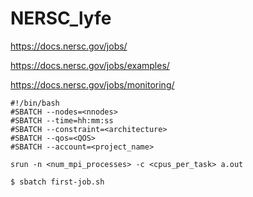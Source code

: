 # NERSC_lyfe

https://docs.nersc.gov/jobs/

https://docs.nersc.gov/jobs/examples/

https://docs.nersc.gov/jobs/monitoring/

```
#!/bin/bash
#SBATCH --nodes=<nnodes>
#SBATCH --time=hh:mm:ss
#SBATCH --constraint=<architecture>
#SBATCH --qos=<QOS>
#SBATCH --account=<project_name>

srun -n <num_mpi_processes> -c <cpus_per_task> a.out
```

```
$ sbatch first-job.sh
```

